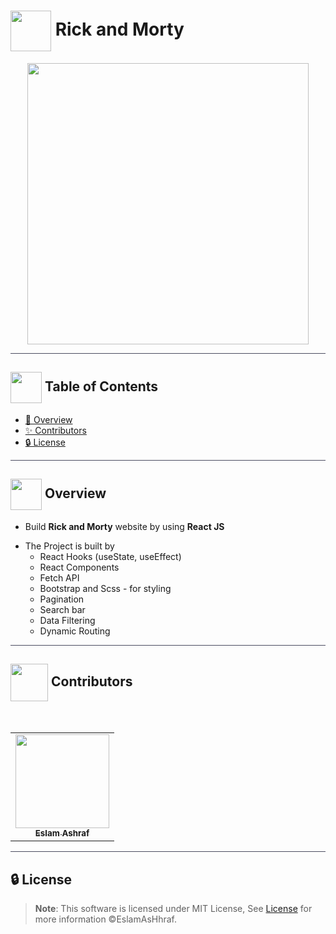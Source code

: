 # <img  align="center" width= 65px  src="https://media0.giphy.com/media/Yo2fMrTG6dgLdiKX2z/giphy.gif?cid=ecf05e4757ttjg6wa3e9ntn47sm3lp7wdelj19t5o3hgdvl6&rid=giphy.gif&ct=s"> Rick and Morty

<div align="center">

<img height=450px src="https://64.media.tumblr.com/51015ec638a516f7f7d353ca198a5091/tumblr_pdbo9wBAe11xd0gvgo1_1280.gif">
  
</div>

<hr style="background-color: #4b4c60"></hr>

## <img align= center width=50px height=50px src="https://user-images.githubusercontent.com/71986226/154075883-2a5679d2-b411-448f-b423-9565babf35aa.gif"> Table of Contents

- <a href ="#about"> 📙 Overview</a>
- <a href ="#Contributors"> ✨ Contributors</a>
- <a href ="#License"> 🔒 License</a>
<hr style="background-color: #4b4c60"></hr>
<a id = "about"></a>

## <img align="center"  height =50px src="https://user-images.githubusercontent.com/71986226/154076110-1233d7a8-92c2-4d79-82c1-30e278aa518a.gif"> Overview

<ul>
 <li>

Build **Rick and Morty** website by using **React JS**</li>

 <li> The Project is built by
 
 <ul>
    <li> React Hooks (useState, useEffect) </li>
    <li> React Components </li>
    <li> Fetch API </li>
    <li> Bootstrap and Scss - for styling </li>
    <li> Pagination </li>
    <li>Search bar </li>
    <li>Data Filtering </li>
    <li> Dynamic Routing </li>
   </ul>
   </li>
</ul>

<hr style="background-color: #4b4c60"></hr>
<a id ="Contributors"></a>

## <img align="center"  height =60px src="https://user-images.githubusercontent.com/63050133/156777293-72a6e681-2582-4a9d-ad92-09d1181d47c7.gif"> Contributors

<br>
<table >
  <tr>
        <td align="center"><a href="https://github.com/EslamAsHhraf"><img src="https://avatars.githubusercontent.com/u/71986226?v=4" width="150px;" alt=""/><br /><sub><b>Eslam Ashraf</b></sub></a><br /></td>
  </tr>
</table>

<hr style="background-color: #4b4c60"></hr>

<a id ="License"></a>

## 🔒 License

> **Note**: This software is licensed under MIT License, See [License](https://github.com/EslamAsHhraf/Rick-and-Morty/blob/main/LICENSE) for more information ©EslamAsHhraf.
